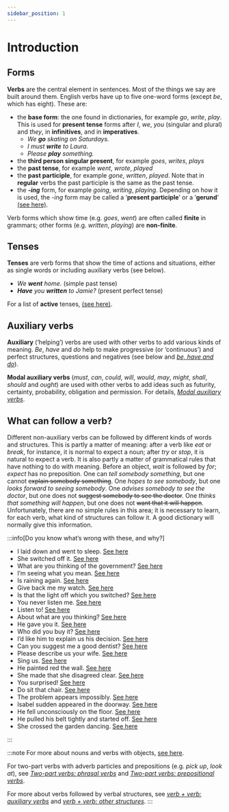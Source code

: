 ```yaml
---
sidebar_position: 1
---
```


# Introduction

## Forms

**Verbs** are the central element in sentences. Most of the things we say are built around them. English verbs have up to five one-word forms (except *be*, which has eight). These are:

- the **base form**: the one found in dictionaries, for example *go*, *write*, *play*. This is used for **present tense** forms after *I*, *we*, *you* (singular and plural) and *they*, in **infinitives**, and in **imperatives**.
  - *We **go** skating on Saturdays.*
  - *I must **write** to Laura.*
  - *Please **play** something.*
- the **third person singular present**, for example *goes*, *writes*, *plays*
- the **past tense**, for example *went*, *wrote*, *played*
- the **past participle**, for example *gone*, *written*, *played*. Note that in **regular** verbs the past participle is the same as the past tense.
- the ***\-ing*** form, for example *going*, *writing*, *playing*. Depending on how it is used, the *\-ing* form may be called a ‘**present participle**’ or a ‘**gerund**’ [(see here)](../infinitives-ing-forms-and-past-participles/ing-forms-introduction#participles-and-gerunds).

Verb forms which show time (e.g. *goes*, *went*) are often called **finite** in grammars; other forms (e.g. *written*, *playing*) are **non-finite**.

## Tenses

**Tenses** are verb forms that show the time of actions and situations, either as single words or including auxiliary verbs (see below).

- *We **went** home.* (simple past tense)
- ***Have*** *you **written** to Jamie?* (present perfect tense)

For a list of **active** tenses, [(see here)](./../passives/passive-structures-and-verb-forms).

## Auxiliary verbs

**Auxiliary** (‘helping’) verbs are used with other verbs to add various kinds of meaning. *Be*, *have* and *do* help to make progressive (or ‘continuous’) and perfect structures, questions and negatives (see below and [*be, have and do*](../be-have-and-do/be-have-and-do-introduction)).

**Modal auxiliary verbs** (*must*, *can*, *could*, *will*, *would*, *may*, *might*, *shall*, *should* and *ought*) are used with other verbs to add ideas such as futurity, certainty, probability, obligation and permission. For details, [*Modal auxiliary verbs*](../modal-auxiliary-verbs/modal-auxiliary-verbs-introduction).

## What can follow a verb?

Different non-auxiliary verbs can be followed by different kinds of words and structures. This is partly a matter of meaning: after a verb like *eat* or *break*, for instance, it is normal to expect a noun; after *try* or *stop*, it is natural to expect a verb. It is also partly a matter of grammatical rules that have nothing to do with meaning. Before an object, *wait* is followed by *for*; *expect* has no preposition. One can *tell somebody something*, but one cannot ~~explain somebody something~~. One *hopes to see somebody*, but one *looks forward to seeing somebody*. One *advises somebody to see the doctor*, but one does not ~~suggest somebody to see the doctor~~. One *thinks that something will happen*, but one does not ~~want that it will happen~~. Unfortunately, there are no simple rules in this area; it is necessary to learn, for each verb, what kind of structures can follow it. A good dictionary will normally give this information.

:::info[Do you know what’s wrong with these, and why?]

- I laid down and went to sleep. [See here](./irregular-verbs#verbs-that-are-easily-confused)
- She switched off it. [See here](./two-part-verbs-phrasal-verbs#word-order-with-objects)
- What are you thinking of the government? [See here](./non-progressive-verbs#progressive-and-non-progressive-uses)
- I’m seeing what you mean. [See here](./non-progressive-verbs#progressive-and-non-progressive-uses)
- Is raining again. [See here](./subjects-objects-and-complements#subjects)
- Give back me my watch. [See here](./two-part-verbs-phrasal-verbs#word-order-with-objects)
- Is that the light off which you switched? [See here](./two-part-verbs-phrasal-verbs#word-order-with-objects)
- You never listen me. [See here](./two-part-verbs-prepositional-verbs#verb--preposition-listen-to-look-at)
- Listen to! [See here](./two-part-verbs-prepositional-verbs#verb--preposition-listen-to-look-at)
- About what are you thinking? [See here](./two-part-verbs-prepositional-verbs#word-order-what-are-you-thinking-about)
- He gave you it. [See here](./verbs-with-two-objects#two-pronouns-lend-them-to-her)
- Who did you buy it? [See here](./verbs-with-two-objects#wh-questions-who-did-you-buy-it-for)
- I’d like him to explain us his decision. [See here](./verbs-with-two-objects#structures-with-donate-push-carry-explain-suggest-describe-and-take)
- Can you suggest me a good dentist? [See here](./verbs-with-two-objects#structures-with-donate-push-carry-explain-suggest-describe-and-take)
- Please describe us your wife. [See here](./verbs-with-two-objects#structures-with-donate-push-carry-explain-suggest-describe-and-take)
- Sing us. [See here](./verbs-with-two-objects#one-object-or-two)
- He painted red the wall. [See here](./verb-object-complement-you-make-me-nervous#adjective-and-noun-complements)
- She made that she disagreed clear. [See here](./verb-object-complement-you-make-me-nervous#introductory-it-she-made-it-clear-that-)
- You surprised! [See here](./subjects-objects-and-complements#transitive-and-intransitive-verbs)
- Do sit that chair. [See here](./subjects-objects-and-complements#transitive-and-intransitive-verbs)
- The problem appears impossibly. [See here](./linking-verbs-be-seem-look-etc#other-uses)
- Isabel sudden appeared in the doorway. [See here](./linking-verbs-be-seem-look-etc#other-uses)
- He fell unconsciously on the floor. [See here](./linking-verbs-be-seem-look-etc#other-verbs-followed-by-adjectives)
- He pulled his belt tightly and started off. [See here](./linking-verbs-be-seem-look-etc#other-verbs-followed-by-adjectives)
- She crossed the garden dancing. [See here](./verbs-of-movement-she-ran-in-etc)

:::

:::note
For more about nouns and verbs with objects, [see here](./subjects-objects-and-complements).

For two-part verbs with adverb particles and prepositions (e.g. *pick up*, *look at*), see [*Two-part verbs: phrasal verbs*](./two-part-verbs-phrasal-verbs) and [*Two-part verbs: prepositional verbs*](./two-part-verbs-prepositional-verbs).

For more about verbs followed by verbal structures, see [*verb + verb: auxiliary verbs*](./verb-verb-auxiliary-verbs) and [*verb + verb: other structures*](verb-verb-other-structures).
:::
